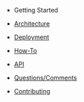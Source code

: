 <!-- docs/_sidebar.md -->

* Getting Started

* [Architecture](/architecture/README.md)
* [Deployment](/deployment/README.md)
* [How-To](/how-to/README.md)
* [API](/api/README.md)
* [Questions/Comments](/questions-comments/README.md)
* [Contributing](/contributing/README.md)
